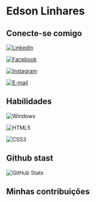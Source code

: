 # Edson Linhares

## Conecte-se comigo
[![LinkedIn](https://img.shields.io/badge/LinkedIn-000?style=for-the-badge&logo=linkedin&logoColor=0E76A8)](https://www.linkedin.com/in/SEUUSERNAME/)

 [![Facebook](https://img.shields.io/badge/Facebook-000?style=for-the-badge&logo=facebook)](https://www.facebook.com/SEUUSERNAME/) 

  [![Instagram](https://img.shields.io/badge/Instagram-000?style=for-the-badge&logo=instagram)](https://www.instagram.com/SEUUSERNAME/) 

   [![E-mail](https://img.shields.io/badge/-Email-000?style=for-the-badge&logo=microsoft-outlook&logoColor=007BFF)](mailto:SEUEMAIL) 

    

## Habilidades
 ![Windows](https://img.shields.io/badge/Windows-000?style=for-the-badge&logo=windows&logoColor=2CA5E0) 

  ![HTML5](https://img.shields.io/badge/HTML5-000?style=for-the-badge&logo=html5) 

   ![CSS3](https://img.shields.io/badge/CSS3-000?style=for-the-badge&logo=css3&logoColor=264CE4) 
## Github  stast
![GitHub Stats](https://github-readme-stats.vercel.app/api?username=EdsonLinhares&theme=transparent&bg_color=000&border_color=30A3DC&show_icons=true&icon_color=30A3DC&title_color=E94D5F&text_color=FFF)

## Minhas contribuições


